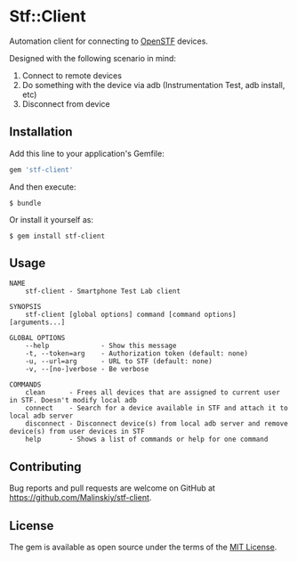 # Stf::Client

Automation client for connecting to [OpenSTF](https://github.com/openstf/stf) devices.

Designed with the following scenario in mind:

1. Connect to remote devices
2. Do something with the device via adb (Instrumentation Test, adb install, etc)
3. Disconnect from device

## Installation

Add this line to your application's Gemfile:

```ruby
gem 'stf-client'
```

And then execute:

    $ bundle

Or install it yourself as:

    $ gem install stf-client

## Usage

```
NAME
    stf-client - Smartphone Test Lab client

SYNOPSIS
    stf-client [global options] command [command options] [arguments...]

GLOBAL OPTIONS
    --help             - Show this message
    -t, --token=arg    - Authorization token (default: none)
    -u, --url=arg      - URL to STF (default: none)
    -v, --[no-]verbose - Be verbose

COMMANDS
    clean      - Frees all devices that are assigned to current user in STF. Doesn't modify local adb
    connect    - Search for a device available in STF and attach it to local adb server
    disconnect - Disconnect device(s) from local adb server and remove device(s) from user devices in STF
    help       - Shows a list of commands or help for one command
```

## Contributing

Bug reports and pull requests are welcome on GitHub at https://github.com/Malinskiy/stf-client.

## License

The gem is available as open source under the terms of the [MIT License](http://opensource.org/licenses/MIT).